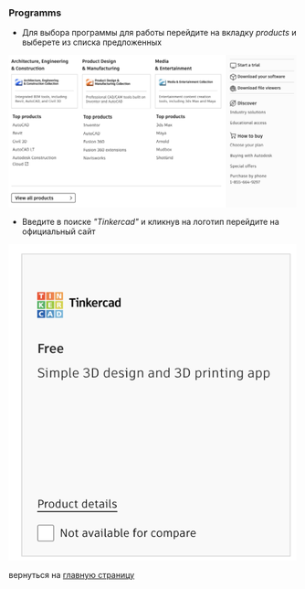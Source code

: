 ### Programms 
- Для выбора программы для работы перейдите на вкладку *products* и выберете из списка предложенных

![](./img/programs.png)

- Введите в поиске _"Tinkercad"_ и кликнув на логотип перейдите на официальный сайт 

![](./img/tinkercad.png)

вернуться на [главную страницу](./project.md)